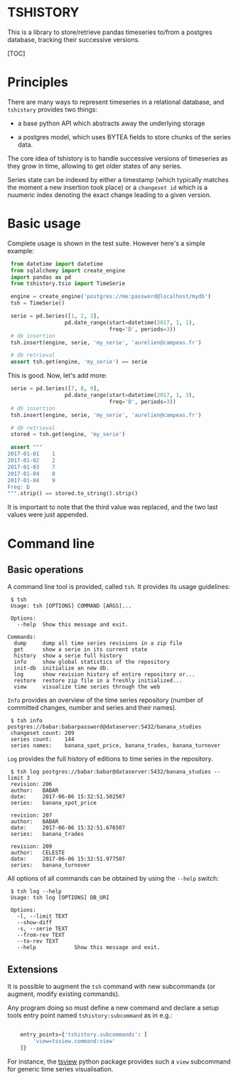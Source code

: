 TSHISTORY
===========

This is a library to store/retrieve pandas timeseries to/from a
postgres database, tracking their successive versions.

[TOC]


# Principles

There are many ways to represent timeseries in a relational database,
and `tshistory` provides two things:

* a base python API which abstracts away the underlying storage

* a postgres model, which uses BYTEA fields to store chunks of the
  series data.

The core idea of tshistory is to handle successive versions of
timeseries as they grow in time, allowing to get older states of any
series.

Series state can be indexed by either a timestamp (which typically
matches the moment a new insertion took place) or a `changeset id`
which is a nuumeric index denoting the exact change leading to a given
version.


# Basic usage


Complete usage is shown in the test suite. However here's a simple
example:

```python
 from datetime import datetime
 from sqlalchemy import create_engine
 import pandas as pd
 from tshistory.tsio import TimeSerie

 engine = create_engine('postgres://me:password@localhost/mydb')
 tsh = TimeSerie()

 serie = pd.Series([1, 2, 3],
                  pd.date_range(start=datetime(2017, 1, 1),
                                freq='D', periods=3))
 # db insertion
 tsh.insert(engine, serie, 'my_serie', 'aurelien@campeas.fr')

 # db retrieval
 assert tsh.get(engine, 'my_serie') == serie
```

This is good. Now, let's add more:

```python
 serie = pd.Series([7, 8, 9],
                  pd.date_range(start=datetime(2017, 1, 3),
                                freq='D', periods=3))
 # db insertion
 tsh.insert(engine, serie, 'my_serie', 'aurelien@campeas.fr')

 # db retrieval
 stored = tsh.get(engine, 'my_serie')

 assert """
2017-01-01    1
2017-01-02    2
2017-01-03    7
2017-01-04    8
2017-01-04    9
Freq: D
""".strip() == stored.to_string().strip()
```

It is important to note that the third value was replaced, and the two
last values were just appended.


# Command line


## Basic operations

A command line tool is provided, called `tsh`. It provides its usage
guidelines:

```shell
 $ tsh
 Usage: tsh [OPTIONS] COMMAND [ARGS]...

 Options:
   --help  Show this message and exit.

Commands:
  dump     dump all time series revisions in a zip file
  get      show a serie in its current state
  history  show a serie full history
  info     show global statistics of the repository
  init-db  initialize an new db.
  log      show revision history of entire repository or...
  restore  restore zip file in a freshly initialized...
  view     visualize time series through the web
```

`Info` provides an overview of the time series repository (number of
committed changes, number and series and their names).

```shell
 $ tsh info postgres://babar:babarpassword@dataserver:5432/banana_studies
 changeset count: 209
 series count:    144
 series names:    banana_spot_price, banana_trades, banana_turnover
```

`Log` provides the full history of editions to time series in the
repository.

```shell
 $ tsh log postgres://babar:babar@dataserver:5432/banana_studies --limit 3
 revision: 206
 author:   BABAR
 date:     2017-06-06 15:32:51.502507
 series:   banana_spot_price

 revision: 207
 author:   BABAR
 date:     2017-06-06 15:32:51.676507
 series:   banana_trades

 revision: 209
 author:   CELESTE
 date:     2017-06-06 15:32:51.977507
 series:   banana_turnover
```

All options of all commands can be obtained by using the `--help`
switch:

```shell
 $ tsh log --help
 Usage: tsh log [OPTIONS] DB_URI

 Options:
   -l, --limit TEXT
   --show-diff
   -s, --serie TEXT
   --from-rev TEXT
   --to-rev TEXT
   --help            Show this message and exit.
```


## Extensions

It is possible to augment the `tsh` command with new subcommands (or
augment, modify existing commands).

Any program doing so must define a new command and declare a setup
tools entry point named `tshistory:subcommand` as in e.g.:

```python

    entry_points={'tshistory.subcommands': [
        'view=tsview.command:view'
    ]}
```

For instance, the [tsview][tsview] python package provides such a
`view` subcommand for generic time series visualisation.

[tsview]: https://bitbucket.org/pythonian/tsview

